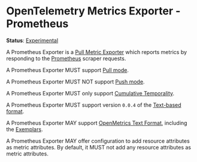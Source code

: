 <!--- Hugo front matter used to generate the website version of this page:
linkTitle: Prometheus
--->

# OpenTelemetry Metrics Exporter - Prometheus

**Status**: [Experimental](../../document-status.md)

A Prometheus Exporter is a [Pull Metric Exporter](../sdk.md#pull-metric-exporter)
which reports metrics by responding to the [Prometheus](https://prometheus.io/)
scraper requests.

A Prometheus Exporter MUST support [Pull mode](../sdk.md#pull-metric-exporter).

A Prometheus Exporter MUST NOT support [Push
mode](../sdk.md#push-metric-exporter).

A Prometheus Exporter MUST only support [Cumulative
Temporality](../data-model.md#temporality).

A Prometheus Exporter MUST support version `0.0.4` of the [Text-based
format](https://github.com/prometheus/docs/blob/main/content/docs/instrumenting/exposition_formats.md#text-based-format).

A Prometheus Exporter MAY support [OpenMetrics Text
Format](https://github.com/prometheus/docs/blob/main/content/docs/instrumenting/exposition_formats.md#openmetrics-text-format),
including the
[Exemplars](https://github.com/OpenObservability/OpenMetrics/blob/main/specification/OpenMetrics.md#exemplars).

A Prometheus Exporter MAY offer configuration to add resource attributes as metric attributes.
By default, it MUST not add any resource attributes as metric attributes.

